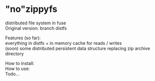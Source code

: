 # "no"zippyfs
distributed file system in fuse  
Original version: branch distfs  
 
Features (so far):  
everything in distfs + in memory cache for reads / writes  
(soon) some distributed persistent data structure replacing zip archive directory  

How to install:  
How to use:  
Todo...  

